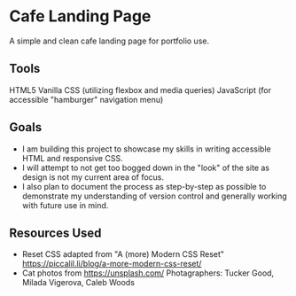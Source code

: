 # Cafe Landing Page
A simple and clean cafe landing page for portfolio use.

## Tools
HTML5
Vanilla CSS (utilizing flexbox and media queries)
JavaScript (for accessible "hamburger" navigation menu)

## Goals
- I am building this project to showcase my skills in writing accessible HTML and responsive CSS. 
- I will attempt to not get too bogged down in the "look" of the site as design is not my current area of focus. 
- I also plan to document the process as step-by-step as possible to demonstrate my understanding of version control and generally working with future use in mind.

## Resources Used
- Reset CSS adapted from "A (more) Modern CSS Reset" https://piccalil.li/blog/a-more-modern-css-reset/
- Cat photos from https://unsplash.com/ Photagraphers: Tucker Good, Milada Vigerova, Caleb Woods